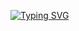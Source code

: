 <a href="https://git.io/typing-svg"><img src="https://readme-typing-svg.herokuapp.com?font=Shantell+Sans&size=23&duration=3960&pause=100&color=186EBB&background=FFFFFF00&center=true&vCenter=true&random=false&width=534&lines=hey%2C+i'm+Devansh+%F0%9F%91%8B;+a+tech+enthusiast+and+beginner+developer" alt="Typing SVG" /></a>

<!--
**genius-de/genius-de** is a ✨ _special_ ✨ repository because its `README.md` (this file) appears on your GitHub profile.

Here are some ideas to get you started:

- 🔭 I’m currently working on ...
- 🌱 I’m currently learning ...
- 👯 I’m looking to collaborate on ...
- 🤔 I’m looking for help with ...
- 💬 Ask me about ...
- 📫 How to reach me: ...
- 😄 Pronouns: ...
- ⚡ Fun fact: ...
-->
